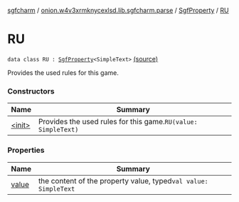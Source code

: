 [sgfcharm](../../../index.md) / [onion.w4v3xrmknycexlsd.lib.sgfcharm.parse](../../index.md) / [SgfProperty](../index.md) / [RU](./index.md)

# RU

`data class RU : `[`SgfProperty`](../index.md)`<SimpleText>` [(source)](https://github.com/w4v3/sgfcharm/tree/master/sgfcharm/src/main/java/onion/w4v3xrmknycexlsd/lib/sgfcharm/parse/SgfTree.kt#L229)

Provides the used rules for this game.

### Constructors

| Name | Summary |
|---|---|
| [&lt;init&gt;](-init-.md) | Provides the used rules for this game.`RU(value: SimpleText)` |

### Properties

| Name | Summary |
|---|---|
| [value](value.md) | the content of the property value, typed`val value: SimpleText` |
